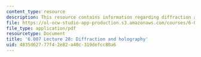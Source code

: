 ```yaml
---
content_type: resource
description: This resource contains information regarding diffraction and holography.
file: https://ol-ocw-studio-app-production.s3.amazonaws.com/courses/6-007-electromagnetic-energy-from-motors-to-lasers-spring-2011/4835d62777f42e82a40c319defcc80a6_MIT6_007S11_lec28.pdf
file_type: application/pdf
resourcetype: Document
title: '6.007 Lecture 28: Diffraction and holography'
uid: 4835d627-77f4-2e82-a40c-319defcc80a6
---
```

